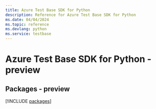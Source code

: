 ```yaml
---
title: Azure Test Base SDK for Python
description: Reference for Azure Test Base SDK for Python
ms.date: 04/04/2024
ms.topic: reference
ms.devlang: python
ms.service: testbase
---
```

# Azure Test Base SDK for Python - preview
## Packages - preview
[!INCLUDE [packages](test-base-index.md)]